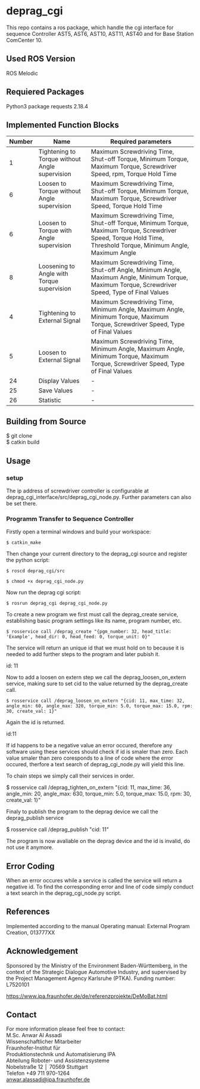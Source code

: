 # deprag_cgi
This repo contains a ros package, which handle the cgi interface for sequence Controller AST5, AST6, AST10, AST11, AST40 and for Base Station ComCenter 10.


##  Used ROS Version
ROS Melodic 

## Requiered Packages
Python3 package requests 2.18.4

## Implemented Function Blocks

| Number        | Name           | Required parameters  |
| ------------- |-------------|-------------|
|   1   |Tightening to Torque without Angle supervision |Maximum Screwdriving Time, Shut-off Torque, Minimum Torque, Maximum Torque, Screwdriver Speed, rpm, Torque Hold Time |
|   6   |Loosen to Torque without Angle supervision     |Maximum Screwdriving Time, Shut-off Torque, Minimum Torque, Maximum Torque, Screwdriver Speed, Torque Hold Time|
|   6   |Loosen to Torque with Angle supervision      |Maximum Screwdriving Time, Shut-off Torque, Minimum Torque, Maximum Torque, Screwdriver Speed, Torque Hold Time, Threshold Torque, Minimum Angle, Maximum Angle|
|   8   |Loosening to Angle with Torque supervision     |Maximum Screwdriving Time, Shut-off Angle, Minimum Angle, Maximum Angle, Minimum Torque, Maximum Torque, Screwdriver Speed, Type of Final Values|
|   4   |Tightening to External Signal      |Maximum Screwdriving Time, Minimum Angle, Maximum Angle, Minimum Torque, Maximum Torque, Screwdriver Speed, Type of Final Values|
|   5   |Loosen to External Signal     |Maximum Screwdriving Time, Minimum Angle, Maximum Angle, Minimum Torque, Maximum Torque, Screwdriver Speed, Type of Final Values|
|   24  |Display Values      |- |
|   25  |Save Values      |- |
|   26  |Statistic      |-|

## Building from Source
$ git clone <br/>
$ catkin build <br/>

## Usage
### setup

The ip address of screwdriver controller is configurable at
deprag_cgi_interface/src/deprag_cgi_node.py. Further parameters can
also be set there.

### Programm Transfer to Sequence Controller

Firstly open a terminal windows and build your workspace:
```
$ catkin_make
```
Then change your current directory to the deprag_cgi source and register the python script:
```
$ roscd deprag_cgi/src

$ chmod +x deprag_cgi_node.py
```
Now run the deprag cgi script:
```
$ rosrun deprag_cgi deprag_cgi_node.py
```
To create a new program we first must call the deprag_create service, establishing basic program settings like its name, program number, etc.
```
$ rosservice call /deprag_create "{pgm_number: 32, head_title: 'Example', head_dir: 0, head_feed: 0, torque_unit: 0}"
```
The service will return an unique id that we must hold on to because it is needed to add further steps to the program and later pubish it.

id: 11

Now to add a loosen on extern step we call the deprag_loosen_on_extern service, making sure to set cid to the value returned by the deprag_create call.
```
$ rosservice call /deprag_loosen_on_extern "{cid: 11, max_time: 32, angle_min: 60, angle_max: 320, torque_min: 5.0, torque_max: 15.0, rpm: 30, create_val: 1}"
```
Again the id is returned.

id:11

If id happens to be a negative value an error occured, therefore any software using these services should check if id is smaler than zero. Each value smaler than zero coresponds to a line of code where the error occured, therfore a text search of deprag_cgi_node.py will yield this line.

To chain steps we simply call their services in order.

$ rosservice call /deprag_tighten_on_extern "{cid: 11, max_time: 36, angle_min: 20, angle_max: 630, torque_min: 5.0, torque_max: 15.0, rpm: 30, create_val: 1}"

Finaly to publish the program to the deprag device we call the deprag_publish service

$ rosservice call /deprag_publish "cid: 11"

The program is now avaliable on the deprag device and the id is invalid, do not use it anymore.



## Error Coding 
When an error occures while a service is called the service will return a negative id. To find the corresponding error and line of code
simply conduct a text search in the deprag_cgi_node.py script.

## References
Implemented according to the manual Operating manual: External Program Creation, 013777XX


## Acknowledgement
Sponsored by the Ministry of the Environment Baden-Württemberg, in the context of the Strategic Dialogue Automotive Industry, and supervised by the Project Management Agency Karlsruhe (PTKA). Funding number: L7520101

https://www.ipa.fraunhofer.de/de/referenzprojekte/DeMoBat.html

## Contact
For more information please feel free to contact: <br />
M.Sc. Anwar Al Assadi<br />
Wissenschaftlicher Mitarbeiter<br />
Fraunhofer‐Institut für<br />
Produktionstechnik und Automatisierung IPA<br />
Abteilung Roboter- und Assistenzsysteme<br />
Nobelstraße 12 │ 70569 Stuttgart <br />
Telefon +49 711 970-1264 <br />
anwar.alassadi@ipa.fraunhofer.de<br />

